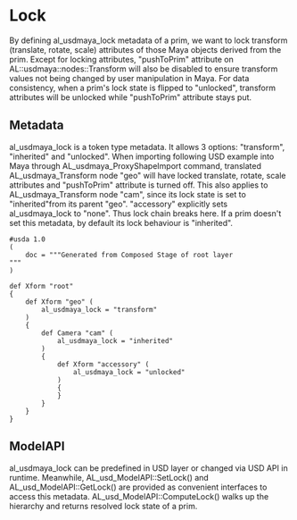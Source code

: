 # Lock

By defining al_usdmaya_lock metadata of a prim, we want to lock transform (translate, rotate, scale) attributes of those Maya objects derived from the prim. Except for locking attributes, "pushToPrim" attribute on AL::usdmaya::nodes::Transform will also be disabled to ensure transform values not being changed by user manipulation in Maya. For data consistency, when a prim's lock state is flipped to "unlocked", transform attributes will be unlocked while "pushToPrim" attribute stays put.

## Metadata
al_usdmaya_lock is a token type metadata. It allows 3 options: "transform", "inherited" and "unlocked". When importing following USD example into Maya through AL_usdmaya_ProxyShapeImport command, translated AL_usdmaya_Transform node "geo" will have locked translate, rotate, scale attributes and "pushToPrim" attribute is turned off. This also applies to AL_usdmaya_Transform node "cam", since its lock state is set to "inherited"from its parent "geo". "accessory" explicitly sets al_usdmaya_lock to "none". Thus lock chain breaks here. If a prim doesn't set this metadata, by default its lock behaviour is "inherited".

```
#usda 1.0
(
    doc = """Generated from Composed Stage of root layer 
"""
)

def Xform "root"
{
    def Xform "geo" (
        al_usdmaya_lock = "transform"
    )
    {
        def Camera "cam" (
            al_usdmaya_lock = "inherited"
        )
        {
            def Xform "accessory" (
                al_usdmaya_lock = "unlocked"
            )
            {
            }
        }
    }
}
```

## ModelAPI

al_usdmaya_lock can be predefined in USD layer or changed via USD API in runtime. Meanwhile, AL_usd_ModelAPI::SetLock() and AL_usd_ModelAPI::GetLock() are provided as convenient interfaces to access this metadata. AL_usd_ModelAPI::ComputeLock() walks up the hierarchy and returns resolved lock state of a prim.